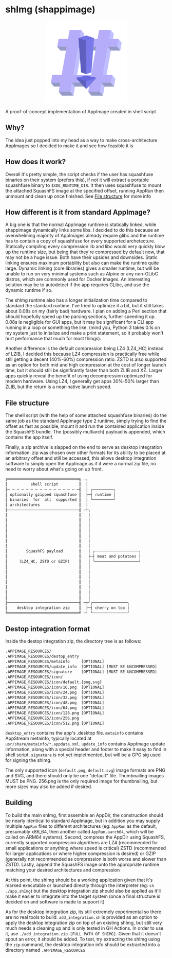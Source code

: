 # shImg (shappimage)

<p align="center"><img src="resources/shImg.svg" width=256 height="256"/></p>

A proof-of-concept implementation of AppImage created in shell script

## Why?

The idea just popped into my head as a way to make cross-architecture AppImages
so I decided to make it and see how feasible it is

## How does it work?
Overall it's pretty simple, the script checks if the user has squashfuse
binaries on their system (prefers this), if not it will extract a portable
squashfuse binary to `$XDG_RUNTIME_DIR`. It then uses squashfuse to mount the
attached SquashFS image at the specified offset, running AppRun then unmount
and clean up once finished. See [File structure](#file-structure) for more info

## How different is it from standard AppImage?

A big one is that the normal AppImage runtime is statically linked, while
shappimage dynamically links some libs. I decided to do this because an
overwhelming majority of AppImages already require glibc and the runtime has to
contain a copy of squashfuse for every supported archetecture. Statically
compiling every compression lib and libc would very quickly blow up the runtime
size, but being that they're compressed by default now, that may not be a huge
issue. Both have their upsides and downsides. Static linking ensures maximum
portability but also can make the runtime quite large. Dynamic linking (core
libraries) gives a smaller runtime, but will be unable to run on very minimal
systems such as Alpine or any non-GLibC distros, which are commonly used for
Docker images. An interesting solution may be to autodetect if the app requires
GLibc, and use the dynamic runtime if so.

The shImg runtime also has a longer initialization time compared to standard the
standard runtime. I've tried to optimize it a bit, but it still takes about
0.08s on my (fairly bad) hardware. I plan on adding a Perl section that should
hopefully speed up the parsing sections, further speeding it up. 0.08s is
negligible for GUI apps, but it may be significant for a CLI app running in a
loop or something the like. (mind you, Python 3 takes 0.1s on my system just to
initalize and make a print statement, so it probably won't hurt performance
that much for most things).

Another difference is the default compression being LZ4 (LZ4_HC) instead of LZIB,
I decided this because LZ4 compression is practically free while still getting
a decent (40%-60%) compression ratio. ZSTD is also supported as an option for
both mid and high compression at the cost of longer launch time, but it should
still be signifirantly faster than both ZLIB and  XZ. Larger apps quickly reveal
the benefit of using decompression optimized for modern hardware. Using LZ4, I
generally get apps 30%-50% larger than ZLIB, but the return is a near-native
launch speed.

## File structure

The shell script (with the help of some attached squashfuse binaries) do the
same job as the standard AppImage type 2 runtime, simply trying to find the
offset as fast as possible, mount it and run the contained application inside
the SquashFS bundle. The (possibly multiarch) payload is appended, which
contains the app itself.

Finally, a zip archive is slapped on the end to serve as desktop integration
information. zip was chosen over other formats for its ability to be placed at
an arbitrary offset and still be accessed, this allows desktop integration
software to simply open the AppImage as if it were a normal zip file, no need
to worry about what's going on up front.

```
╔═══════════════════════════════╗ ─╮
║          shell script         ║  │
╟─ ─ ─ ─ ─ ─ ─ ─ ─ ─ ─ ─ ─ ─ ─ ─╢  │ ╭─────────╮
║ optionally gzipped squashfuse ║  ├─┤ runtime │
║ binaries  for  all  supported ║  │ ╰─────────╯
║ architectures                 ║  │
╟───────────────────────────────╢ ─┴╮
║                               ║   │
║                               ║   │
║                               ║   │
║                               ║   │
║                               ║   │
║                               ║   │
║                               ║   │
║        SquashFS payload       ║   │ ╭───────────────────╮
║                               ║   ├─┤ meat and potatoes │
║     (LZ4_HC, ZSTD or GZIP)    ║   │ ╰───────────────────╯
║                               ║   │
║                               ║   │
║                               ║   │
║                               ║   │
║                               ║   │
║                               ║   │
║                               ║   │
╟───────────────────────────────╢ ─┬╯╭───────────────╮
║    desktop integration zip    ║  ├─┤ cherry on top │
╚═══════════════════════════════╝ ─╯ ╰───────────────╯
```

## Destop integration format

Inside the destop integration zip, the directory tree is as follows:
```
.APPIMAGE_RESOURCES/
.APPIMAGE_RESOURCES/destop_entry
.APPIMAGE_RESOURCES/metainfo     [OPTIONAL]
.APPIMAGE_RESOURCES/update_info  [OPTIONAL] [MUST BE UNCOMPRESSED]
.APPIMAGE_RESOURCES/signature    [OPTIONAL] [MUST BE UNCOMPRESSED]
.APPIMAGE_RESOURCES/icon/
.APPIMAGE_RESOURCES/icon/default.{png,svg}
.APPIMAGE_RESOURCES/icon/16.png  [OPTIONAL]
.APPIMAGE_RESOURCES/icon/24.png  [OPTIONAL]
.APPIMAGE_RESOURCES/icon/32.png  [OPTIONAL]
.APPIMAGE_RESOURCES/icon/48.png  [OPTIONAL]
.APPIMAGE_RESOURCES/icon/64.png  [OPTIONAL]
.APPIMAGE_RESOURCES/icon/128.png [OPTIONAL]
.APPIMAGE_RESOURCES/icon/256.png
.APPIMAGE_RESOURCES/icon/512.png [OPTIONAL]
```

`desktop_entry` contains the app's .desktop file. `metainfo` contains AppStream
metainfo, typically located at `usr/share/metainfo/*.appdata.xml`. `update_info`
contains AppImage update information, along with a special header and footer to
make it easy to find in shell script. `signature` is not yet impletmented, but
will be a GPG sig used for signing the shImg.

The only supported icon (`default.png`, `default.svg`) image formats are PNG
and SVG, and there should only be one "default" file. Thumbnailing images MUST
be PNG. 256.png is the only required image for thumbnailing, but more sizes may
also be added if desired.

## Building

To build the main shImg, first assemble an AppDir, the construction should be
nearly identical to standard AppImage, but in addition you may supply multiple
`AppRun` files to different architectures (eg: `AppRun` as the default,
presumably x86_64, then another called `AppRun.aarch64`, which will be called
on ARM64 systems). Second, compress the AppDir using SquashFS, currently
supported compression algorithms are LZ4 (recommended for small applications or
anything where speed is critical) ZSTD (recommended for larger applications or
where higher compression is desired) or GZIP (generally not recommended as
compression is both worse and slower than ZSTD). Lastly, append the SquashFS
image onto the appropriate runtime matching your desired architectures and
compression

At this point, the shImg should be a working application given that it's marked
executable or launched directly through the interpreter (eg: `sh ./app.shImg`)
but the desktop integration zip should also be applied as it'll make it easier
to integrate into the target system (once a final structure is decided on and
software is made to supoort it)

As for the desktop integration zip, its still extremely experimental so there
are no real tools to build. `add_integration.sh` is provided as an option to
apply the desktop integration zip on top of an existing shImg, but still very
much needs a cleaning up and is only tested in GH Actions. In order to use it,
use `./add_integration.zip [FULL PATH OF SHIMG]`. Given that it doesn't spout
an error, it should be added. To test, try extracting the shImg using the `zip`
command, the desktop integration info should be extracted into a directory
named `.APPIMAGE_RESOURCES`
